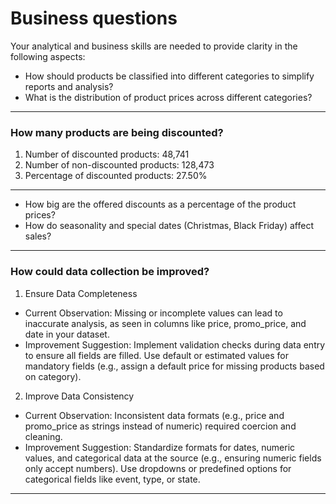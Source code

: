 # Business questions

Your analytical and business skills are needed to provide clarity in the following aspects:

- How should products be classified into different categories to simplify reports and analysis?
- What is the distribution of product prices across different categories?
-----
### How many products are being discounted?
1. Number of discounted products: 48,741
2. Number of non-discounted products: 128,473
3. Percentage of discounted products: 27.50% 
-----
- How big are the offered discounts as a percentage of the product prices?
- How do seasonality and special dates (Christmas, Black Friday) affect sales?

-----
### How could data collection be improved?

1. Ensure Data Completeness
- Current Observation: Missing or incomplete values can lead to inaccurate analysis, as seen in columns like price, promo_price, and date in your dataset.
- Improvement Suggestion:
Implement validation checks during data entry to ensure all fields are filled.
Use default or estimated values for mandatory fields (e.g., assign a default price for missing products based on category).

2. Improve Data Consistency
- Current Observation: Inconsistent data formats (e.g., price and promo_price as strings instead of numeric) required coercion and cleaning.
- Improvement Suggestion:
Standardize formats for dates, numeric values, and categorical data at the source (e.g., ensuring numeric fields only accept numbers).
Use dropdowns or predefined options for categorical fields like event, type, or state.

-----

